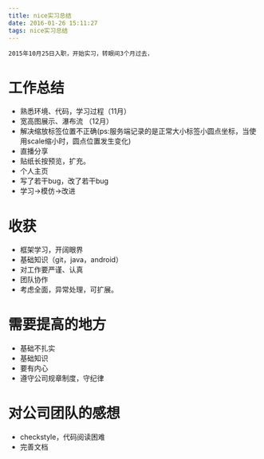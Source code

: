 ```yaml
---
title: nice实习总结
date: 2016-01-26 15:11:27
tags: nice实习总结
---
```

    2015年10月25日入职，开始实习，转眼间3个月过去，
# 工作总结
- 熟悉环境、代码，学习过程（11月）
- 宽高图展示、瀑布流 （12月）
- 解决缩放标签位置不正确(ps:服务端记录的是正常大小标签小圆点坐标，当使用scale缩小时，圆点位置发生变化)
- 直播分享
- 贴纸长按预览，扩充。
- 个人主页
- 写了若干bug，改了若干bug
- 学习->模仿->改进
<!-- more -->
# 收获
- 框架学习，开阔眼界
- 基础知识（git，java，android）
- 对工作要严谨、认真
- 团队协作
- 考虑全面，异常处理，可扩展。


# 需要提高的地方
- 基础不扎实
- 基础知识
- 要有内心
- 遵守公司规章制度，守纪律

# 对公司团队的感想
- checkstyle，代码阅读困难
- 完善文档